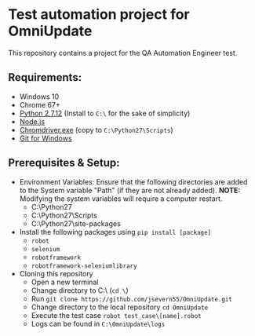 # Test automation project for OmniUpdate
This repository contains a project for the QA Automation Engineer test.

## Requirements:
* Windows 10
* Chrome 67+
* [Python 2.7.12](https://www.python.org/ftp/python/2.7.15/python-2.7.15.amd64.msi) (Install to `C:\` for the sake of simplicity)
* [Node.js](https://nodejs.org/en/download/current/)
* [Chromdriver.exe](https://chromedriver.storage.googleapis.com/2.40/chromedriver_win32.zip) (copy to `C:\Python27\Scripts`)
* [Git for Windows](https://git-scm.com/download/win)

## Prerequisites & Setup:
* Environment Variables: Ensure that the following directories are added to the System variable "Path" (if they are not already added). **NOTE:** Modifying the system variables will require a computer restart.
  * C:\Python27
  * C:\Python27\Scripts
  * C:\Python27\site-packages
* Install the following packages using `pip install [package]`
  * `robot`
  * `selenium`
  * `robotframework`
  * `robotframework-seleniumlibrary`
* Cloning this repository
  * Open a new terminal
  * Change directory to C:\ (`cd \`)
  * Run `git clone https://github.com/jsevern55/OmniUpdate.git`
  * Change directory to the local repository `cd OmniUpdate`
  * Execute the test case `robot test_case\[name].robot`
  * Logs can be found in `C:\OmniUpdate\logs`
